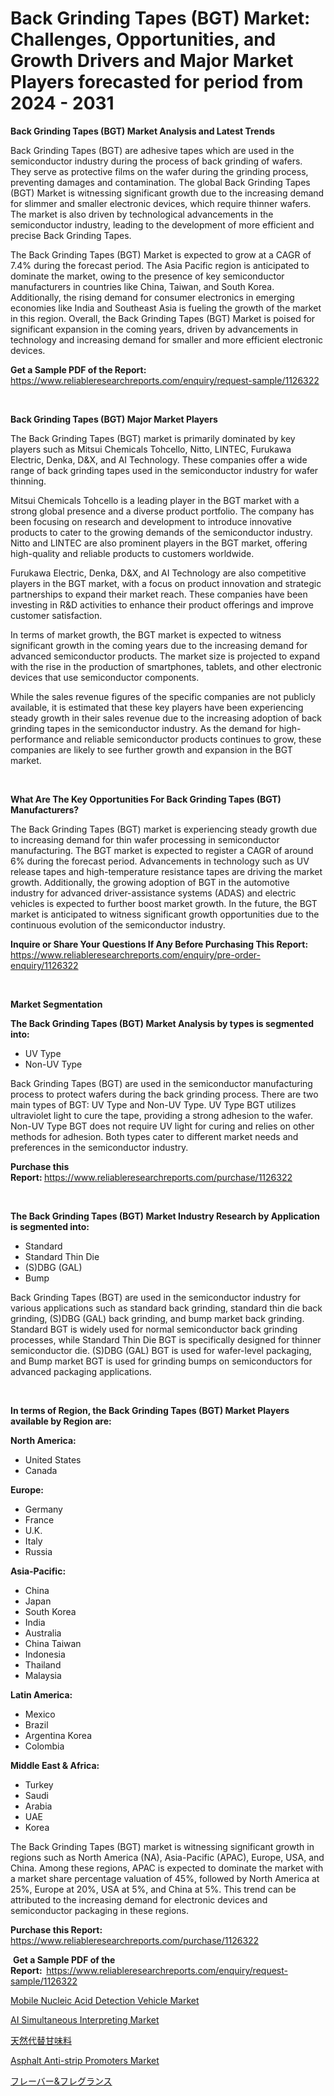 <p><h1>Back Grinding Tapes (BGT) Market: Challenges, Opportunities, and Growth Drivers and Major Market Players forecasted for period from 2024 - 2031</h1></p><p><strong>Back Grinding Tapes (BGT) Market Analysis and Latest Trends</strong></p>
<p><p>Back Grinding Tapes (BGT) are adhesive tapes which are used in the semiconductor industry during the process of back grinding of wafers. They serve as protective films on the wafer during the grinding process, preventing damages and contamination. The global Back Grinding Tapes (BGT) Market is witnessing significant growth due to the increasing demand for slimmer and smaller electronic devices, which require thinner wafers. The market is also driven by technological advancements in the semiconductor industry, leading to the development of more efficient and precise Back Grinding Tapes.</p><p>The Back Grinding Tapes (BGT) Market is expected to grow at a CAGR of 7.4% during the forecast period. The Asia Pacific region is anticipated to dominate the market, owing to the presence of key semiconductor manufacturers in countries like China, Taiwan, and South Korea. Additionally, the rising demand for consumer electronics in emerging economies like India and Southeast Asia is fueling the growth of the market in this region. Overall, the Back Grinding Tapes (BGT) Market is poised for significant expansion in the coming years, driven by advancements in technology and increasing demand for smaller and more efficient electronic devices.</p></p>
<p><strong>Get a Sample PDF of the Report:&nbsp;</strong> <a href="https://www.reliableresearchreports.com/enquiry/request-sample/1126322">https://www.reliableresearchreports.com/enquiry/request-sample/1126322</a></p>
<p>&nbsp;</p>
<p><strong>Back Grinding Tapes (BGT) Major Market Players</strong></p>
<p><p>The Back Grinding Tapes (BGT) market is primarily dominated by key players such as Mitsui Chemicals Tohcello, Nitto, LINTEC, Furukawa Electric, Denka, D&X, and AI Technology. These companies offer a wide range of back grinding tapes used in the semiconductor industry for wafer thinning.</p><p>Mitsui Chemicals Tohcello is a leading player in the BGT market with a strong global presence and a diverse product portfolio. The company has been focusing on research and development to introduce innovative products to cater to the growing demands of the semiconductor industry. Nitto and LINTEC are also prominent players in the BGT market, offering high-quality and reliable products to customers worldwide.</p><p>Furukawa Electric, Denka, D&X, and AI Technology are also competitive players in the BGT market, with a focus on product innovation and strategic partnerships to expand their market reach. These companies have been investing in R&D activities to enhance their product offerings and improve customer satisfaction.</p><p>In terms of market growth, the BGT market is expected to witness significant growth in the coming years due to the increasing demand for advanced semiconductor products. The market size is projected to expand with the rise in the production of smartphones, tablets, and other electronic devices that use semiconductor components.</p><p>While the sales revenue figures of the specific companies are not publicly available, it is estimated that these key players have been experiencing steady growth in their sales revenue due to the increasing adoption of back grinding tapes in the semiconductor industry. As the demand for high-performance and reliable semiconductor products continues to grow, these companies are likely to see further growth and expansion in the BGT market.</p></p>
<p>&nbsp;</p>
<p><strong>What Are The Key Opportunities For Back Grinding Tapes (BGT) Manufacturers?</strong></p>
<p><p>The Back Grinding Tapes (BGT) market is experiencing steady growth due to increasing demand for thin wafer processing in semiconductor manufacturing. The BGT market is expected to register a CAGR of around 6% during the forecast period. Advancements in technology such as UV release tapes and high-temperature resistance tapes are driving the market growth. Additionally, the growing adoption of BGT in the automotive industry for advanced driver-assistance systems (ADAS) and electric vehicles is expected to further boost market growth. In the future, the BGT market is anticipated to witness significant growth opportunities due to the continuous evolution of the semiconductor industry.</p></p>
<p><strong>Inquire or Share Your Questions If Any Before Purchasing This Report:</strong> <a href="https://www.reliableresearchreports.com/enquiry/pre-order-enquiry/1126322">https://www.reliableresearchreports.com/enquiry/pre-order-enquiry/1126322</a></p>
<p>&nbsp;</p>
<p><strong>Market Segmentation</strong></p>
<p><strong>The Back Grinding Tapes (BGT) Market Analysis by types is segmented into:</strong></p>
<p><ul><li>UV Type</li><li>Non-UV Type</li></ul></p>
<p><p>Back Grinding Tapes (BGT) are used in the semiconductor manufacturing process to protect wafers during the back grinding process. There are two main types of BGT: UV Type and Non-UV Type. UV Type BGT utilizes ultraviolet light to cure the tape, providing a strong adhesion to the wafer. Non-UV Type BGT does not require UV light for curing and relies on other methods for adhesion. Both types cater to different market needs and preferences in the semiconductor industry.</p></p>
<p><strong>Purchase this Report:&nbsp;</strong><a href="https://www.reliableresearchreports.com/purchase/1126322">https://www.reliableresearchreports.com/purchase/1126322</a></p>
<p>&nbsp;</p>
<p><strong>The Back Grinding Tapes (BGT) Market Industry Research by Application is segmented into:</strong></p>
<p><ul><li>Standard</li><li>Standard Thin Die</li><li>(S)DBG (GAL)</li><li>Bump</li></ul></p>
<p><p>Back Grinding Tapes (BGT) are used in the semiconductor industry for various applications such as standard back grinding, standard thin die back grinding, (S)DBG (GAL) back grinding, and bump market back grinding. Standard BGT is widely used for normal semiconductor back grinding processes, while Standard Thin Die BGT is specifically designed for thinner semiconductor die. (S)DBG (GAL) BGT is used for wafer-level packaging, and Bump market BGT is used for grinding bumps on semiconductors for advanced packaging applications.</p></p>
<p>&nbsp;</p>
<p><strong>In terms of Region, the Back Grinding Tapes (BGT) Market Players available by Region are:</strong></p>
<p>
    <p> <strong> North America: </strong>
        <ul>
            <li>United States</li>
            <li>Canada</li>
        </ul>
        </p> 
    <p> <strong> Europe: </strong>
        <ul>
            <li>Germany</li>
            <li>France</li>
            <li>U.K.</li>
            <li>Italy</li>
            <li>Russia</li>
        </ul>
        </p> 
    <p> <strong> Asia-Pacific: </strong>
        <ul>
            <li>China</li>
            <li>Japan</li>
            <li>South Korea</li>
            <li>India</li>
            <li>Australia</li>
            <li>China Taiwan</li>
            <li>Indonesia</li>
            <li>Thailand</li>
            <li>Malaysia</li>
        </ul>
        </p> 
    <p> <strong> Latin America: </strong>
        <ul>
            <li>Mexico</li>
            <li>Brazil</li>
            <li>Argentina Korea</li>
            <li>Colombia</li>
        </ul>
        </p> 
    <p> <strong> Middle East & Africa: </strong>
        <ul>
            <li>Turkey</li>
            <li>Saudi</li>
            <li>Arabia</li>
            <li>UAE</li>
            <li>Korea</li>
        </ul>
    </p>
    </p>
<p><p>The Back Grinding Tapes (BGT) market is witnessing significant growth in regions such as North America (NA), Asia-Pacific (APAC), Europe, USA, and China. Among these regions, APAC is expected to dominate the market with a market share percentage valuation of 45%, followed by North America at 25%, Europe at 20%, USA at 5%, and China at 5%. This trend can be attributed to the increasing demand for electronic devices and semiconductor packaging in these regions.</p></p>
<p><strong>Purchase this Report: </strong><a href="https://www.reliableresearchreports.com/purchase/1126322">https://www.reliableresearchreports.com/purchase/1126322</a></p>
<p>&nbsp;<strong>Get a Sample PDF of the Report:&nbsp;&nbsp;</strong><a href="https://www.reliableresearchreports.com/enquiry/request-sample/1126322">https://www.reliableresearchreports.com/enquiry/request-sample/1126322</a></p>
<p><strong></strong></p>
<p><p><a href="https://issuu.com/reportprime-2/docs/mobile-nucleic-acid-detection-vehicle-market-size-">Mobile Nucleic Acid Detection Vehicle Market</a></p><p><a href="https://issuu.com/reportprime-2/docs/ai-simultaneous-interpreting-market-size-2030.pptx">AI Simultaneous Interpreting Market</a></p><p><a href="https://github.com/dzy793153605/Market-Research-Report-List-1/blob/main/5102239194497.md">天然代替甘味料</a></p><p><a href="https://github.com/jodemen/Market-Research-Report-List-1/blob/main/asphalt-anti-strip-promoters-market.md">Asphalt Anti-strip Promoters Market</a></p><p><a href="https://github.com/oafhukehf4709715/Market-Research-Report-List-1/blob/main/4300846194496.md">フレーバー&フレグランス</a></p></p>